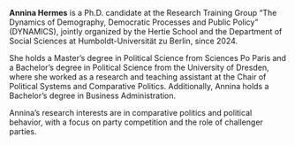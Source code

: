 **Annina Hermes** is a Ph.D. candidate at the Research Training Group “The Dynamics of Demography, Democratic Processes and Public Policy” (DYNAMICS), jointly organized by the Hertie School and the Department of Social Sciences at Humboldt-Universität zu Berlin, since 2024.

She holds a Master’s degree in Political Science from Sciences Po Paris and a Bachelor’s degree in Political Science from the University of Dresden, where she worked as a research and teaching assistant at the Chair of Political Systems and Comparative Politics. Additionally, Annina holds a Bachelor’s degree in Business Administration.

Annina’s research interests are in comparative politics and political behavior, with a focus on party competition and the role of challenger parties.